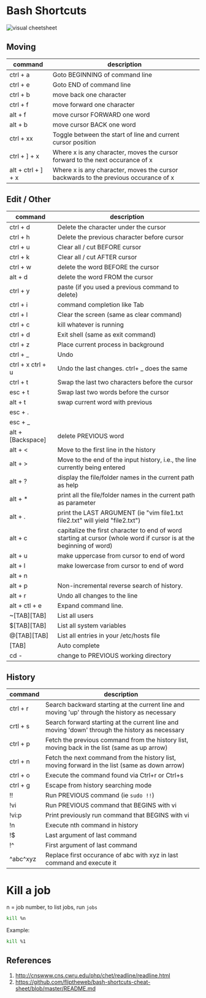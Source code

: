 Bash Shortcuts
==============

![visual cheetsheet](https://raw.githubusercontent.com/fliptheweb/bash-shortcuts-cheat-sheet/master/moving_cli.png)

## Moving

| command  | description                    |
|----------|--------------------------------|
| ctrl + a | Goto BEGINNING of command line |
| ctrl + e | Goto END of command line       |
| ctrl + b | move back one character        |
| ctrl + f | move forward one character     |
| alt + f  | move cursor FORWARD one word   |
| alt + b  | move cursor BACK one word      |
| ctrl + xx | Toggle between the start of line and current cursor position |
| ctrl + ] + x	 | Where x is any character, moves the cursor forward to the next occurance of x |
| alt + ctrl + ] + x  | Where x is any character, moves the cursor backwards to the previous occurance of x |

## Edit / Other

| command  | description                    |
|----------|--------------------------------|
| ctrl + d          | Delete the character under the cursor |
| ctrl + h          | Delete the previous character before cursor |
| ctrl + u          | Clear all / cut BEFORE cursor |
| ctrl + k          | Clear all / cut AFTER cursor |
| ctrl + w          | delete the word BEFORE the cursor |
| alt + d           | delete the word FROM the cursor |
| ctrl + y          | paste (if you used a previous command to delete) |
| ctrl + i          | command completion like Tab
| ctrl + l          | Clear the screen (same as clear command) |
| ctrl + c          | kill whatever is running |
| ctrl + d          | Exit shell (same as exit command) |
| ctrl + z          | Place current process in background |
| ctrl + _          | Undo |
| ctrl + x ctrl + u	| Undo the last changes. ctrl+ _ does the same |
| ctrl + t          | Swap the last two characters before the cursor |
| esc + t           | Swap last two words before the cursor |
| alt + t           | swap current word with previous |
| esc + .           | |
| esc + _           | |
| alt + [Backspace] | delete PREVIOUS word |
| alt + <           | Move to the first line in the history |
| alt + >           | Move to the end of the input history, i.e., the line currently being entered |
| alt + ?           | display the file/folder names in the current path as help |
| alt + *           | print all the file/folder names in the current path as parameter |
| alt + .           | print the LAST ARGUMENT (ie "vim file1.txt file2.txt" will yield "file2.txt") |
| alt + c           | capitalize the first character to end of word starting at cursor (whole word if cursor is at the beginning of word)|
| alt + u           | make uppercase from cursor to end of word |
| alt + l           | make lowercase from cursor to end of word |
| alt + n           | |
| alt + p           | Non-incremental reverse search of history. |
| alt + r           |Undo all changes to the line|
| alt + ctl + e     |Expand command line. |
| ~[TAB][TAB]       | List all users |
| $[TAB][TAB]       | List all system variables |
| @[TAB][TAB]       | List all entries in your /etc/hosts file |
| [TAB]             | Auto complete |
| cd -              | change to PREVIOUS working directory |

## History

| command  | description                    |
|----------|--------------------------------|
| ctrl + r          | Search backward starting at the current line and moving 'up' through the history as necessary |
| crtl + s          | Search forward starting at the current line and moving 'down' through the history as necessary |
| ctrl + p          | Fetch the previous command from the history list, moving back in the list (same as up arrow) |
| ctrl + n          | Fetch the next command from the history list, moving forward in the list (same as down arrow) |
| ctrl + o          | Execute the command found via Ctrl+r or Ctrl+s |
| ctrl + g          | Escape from history searching mode |
| !!                | Run PREVIOUS command (ie `sudo !!`) |
| !vi               | Run PREVIOUS command that BEGINS with vi |
| !vi:p             | Print previously run command that BEGINS with vi |
| !n		            | Execute nth command in history |
| !$		            | Last argument of last command |
| !^		            | First argument of last command |
| ^abc^xyz	        | Replace first occurance of abc with xyz in last command and execute it |

# Kill a job

n = job number, to list jobs, run `jobs`

```bash
kill %n
```

Example:

```bash
kill %1
```

## References

1. http://cnswww.cns.cwru.edu/php/chet/readline/readline.html
2. https://github.com/fliptheweb/bash-shortcuts-cheat-sheet/blob/master/README.md
